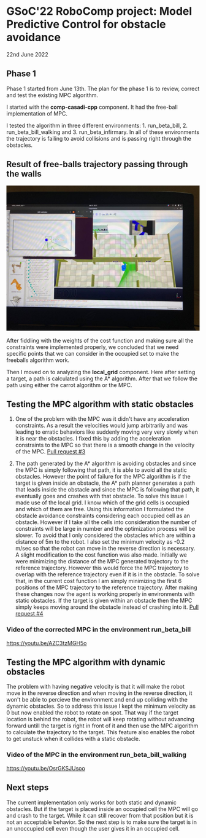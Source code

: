 # GSoC'22 RoboComp project: Model Predictive Control for obstacle avoidance 

22nd June 2022

## Phase 1 

Phase 1 started from June 13th. The plan for the phase 1 is to review, correct
and test the existing MPC algorithm.

I started with the **comp-casadi-cpp** component. It had the free-ball
implementation of MPC. 

I tested the algorithm in three different environments: 1. run_beta_bill, 2.
run_beta_bill_walking and 3. run_beta_infirmary. In all of these environments
the trajectory is failing to avoid collisions and is passing right through the
obstacles.

## Result of free-balls trajectory passing through the walls
![](assets/run_beta_infirmary.jpg)

After fiddling with the weights of the cost function and making sure all the
constraints were implemented properly, we concluded that we need specific points
that we can consider in the occupied set to make the freeballs algorithm work. 

Then I moved on to analyzing the **local_grid** component. Here after setting a
target, a path is calculated using the A\* algorithm. After that we follow the
path using either the carrot algorithm or the MPC. 

## Testing the MPC algorithm with static obstacles

1. One of the problem with the MPC was it didn't have any acceleration
   constraints. As a result the velocities would jump arbitrarily and was
   leading to erratic behaviors like suddenly moving very very slowly when it is
   near the obstacles. I fixed this by adding the acceleration constraints to
   the MPC so that there is a smooth change in the velocity of the MPC. [Pull
   request \#3](https://github.com/robocomp/optimizer/pull/3)

2. The path generated by the A\* algorithm is avoiding obstacles and since the
   MPC is simply following that path, it is able to avoid all the static
   obstacles. However the point of failure for the MPC algorithm is if the
   target is given inside an obstacle, the A\* path planner generates a path
   that leads inside the obstacle and since the MPC is following that path, it
   eventually goes and crashes with that obstacle. To solve this issue I made
   use of the local grid. I know which of the grid cells is occupied and which
   of them are free. Using this information I formulated the obstacle avoidance
   constraints considering each occupied cell as an obstacle. However if I take
   all the cells into consideration the number of constraints will be large in
   number and the optimization process will be slower. To avoid that I only
   considered the obstacles which are within a distance of 5m to the robot. I
   also set the minimum velocity as -0.2 m/sec so that the robot can move in the
   reverse direction is necessary. A slight modification to the cost function
   was also made. Initially we were minimizing the distance of the MPC generated
   trajectory to the reference trajectory. However this would force the MPC
   trajectory to overlap with the reference trajectory even if it is in the
   obstacle. To solve that, in the current cost function I am simply minimizing
   the first 6 positions of the MPC trajectory to the reference trajectory.
   After making these changes now the agent is working properly in environments
   with static obstacles. If the target is given within an obstacle then the MPC
   simply keeps moving around the obstacle instead of crashing into it. [Pull
   request \#4](https://github.com/robocomp/optimizer/pull/4)

### Video of the corrected MPC in the environment run_beta_bill

https://youtu.be/AZC3tzMGH5o

## Testing the MPC algorithm with dynamic obstacles

The problem with having negative velocity is that it will make the robot move in the reverse direction and when moving in the reverse direction, it won't be able to percieve the environment and end up colliding with the dynamic obstacles. So to address this issue I kept the minimum velocity as 0 but now enabled the robot to rotate on spot. That way if the target location is behind the robot, the robot will keep rotating without advancing forward untill the target is right in front of it and then use the MPC algorithm to calculate the trajectory to the target. This feature also enables the robot to get unstuck when it collides with a static obstacle.

### Video of the MPC in the environment run_beta_bill_walking

https://youtu.be/OsrGKSJUsoo


## Next steps

The current implementation only works for both static and dynamic obstacles. But if the target is placed inside an occupied cell the MPC will go and crash to the target. While it can still recover from that position but it is not an acceptable behavior. So the next step is to make sure the target is in an unoccupied cell even though the user gives it in an occupied cell.
